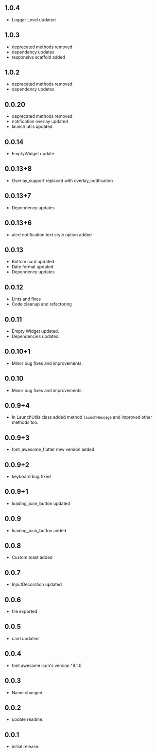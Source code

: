 ## 1.0.4
- Logger Level updated
## 1.0.3
- deprecated methods removed
- dependency updates
- responsive scaffold added

## 1.0.2
- deprecated methods removed
- dependency updates

## 0.0.20
- deprecated methods removed
- notification overlay updated
- launch utils updated

## 0.0.14
- EmptyWidget update 

## 0.0.13+8
- Overlay_support replaced with overlay_notification

## 0.0.13+7
- Dependency updates

## 0.0.13+6
- alert notification text style option added

## 0.0.13
- Bottom card updated
- Date format updated
- Dependency updates

## 0.0.12
- Lints and fixes
- Code cleanup and refactoring

## 0.0.11

* Empty Widget updated.
* Dependencies updated.

## 0.0.10+1

* Minor bug fixes and improvements.

## 0.0.10

* Minor bug fixes and improvements.

## 0.0.9+4

* In LaunchUtils class added method `launchMessage` and improved other methods too.

## 0.0.9+3

* font_awesome_flutter new version added

## 0.0.9+2

* keyboard bug fixed

## 0.0.9+1

* loading_icon_button updated

## 0.0.9

* loading_icon_button added

## 0.0.8

* Custom toast added

## 0.0.7

* InputDecoration updated

## 0.0.6

* file exported

## 0.0.5

* card updated

## 0.0.4

* font awesome icon's version ^9.1.0

## 0.0.3

* Name changed.

## 0.0.2

* update readme.

## 0.0.1

* initial release.
